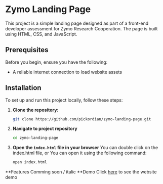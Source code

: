 # Zymo Landing Page
This project is a simple landing page designed as part of a front-end developer assessment for Zymo Research Cooperation. The page is built using HTML, CSS, and JavaScript.

## Prerequisites
Before you begin, ensure you have the following:
- A reliable internet connection to load website assets

## Installation
To set up and run this project locally, follow these steps:

1. **Clone the repository:**
   ```sh
   git clone https://github.com/pickordian/zymo-landing-page.git
   ```
2. **Navigate to project repository**
    ```sh
    cd zymo-landing-page
    ```
3. **Open the `index.html` file in your browser**
    You can double click on the index.html file, or 
     You can open it using the following command:
    ```sh
    open index.html
    ```
**Features
Comming soon / italic
**Demo 
 Click [here](pickordian.github.io/zymo-landing-page) to see the website demo
